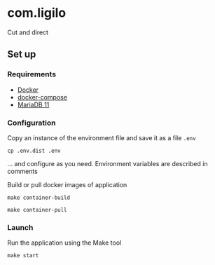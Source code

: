# com.ligilo
Сut and direct

## Set up
### Requirements
- [Docker](https://docs.docker.com/engine/install/)
- [docker-compose](https://docs.docker.com/compose/gettingstarted/)
- [MariaDB 11](https://mariadb.com/kb/en/mariadb-11-0-0-release-notes/)

### Configuration
Copy an instance of the environment file and save it as a file `.env`
```shell
cp .env.dist .env
```
... and configure as you need. Environment variables are described in comments

Build or pull docker images of application
```shell
make container-build
```
```shell
make container-pull
```

### Launch
Run the application using the Make tool
```shell
make start
```
